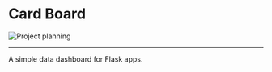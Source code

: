 # Card Board

![Project planning](https://img.shields.io/badge/status-planning-yellow.svg)

---
A simple data dashboard for Flask apps.
